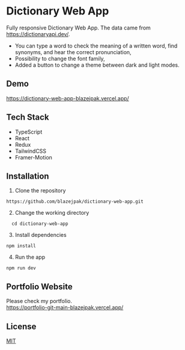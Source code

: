 
# Dictionary Web App

Fully responsive Dictionary Web App. The data came from https://dictionaryapi.dev/.

* You can type a word to check the meaning of a written word, find synonyms, and hear the correct pronunciation,
* Possibility to change the font family,
* Added a button to change a theme between dark and light modes.




## Demo

https://dictionary-web-app-blazejpak.vercel.app/


## Tech Stack

* TypeScript
* React
* Redux
* TailwindCSS
* Framer-Motion





## Installation
1. Clone the repository
```
https://github.com/blazejpak/dictionary-web-app.git
```

2. Change the working directory
```
  cd dictionary-web-app
```

3. Install dependencies
```
npm install
```

4. Run the app

```
npm run dev
```
## Portfolio Website
Please check my portfolio. <br/>
 https://portfolio-git-main-blazejpak.vercel.app/
## License

[MIT](https://choosealicense.com/licenses/mit/)

